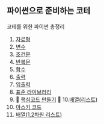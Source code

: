 ## 파이썬으로 준비하는 코테

코테를 위한 파이썬 총정리

1. [자료형](./%EC%9E%90%EB%A3%8C%ED%98%95.md)
2. [변수](./%EB%B3%80%EC%88%98.md)
3. [조건문](./%EC%A1%B0%EA%B1%B4%EB%AC%B8.md)
4. [반복문](./%EB%B0%98%EB%B3%B5%EB%AC%B8.md)
5. [함수](./%ED%95%A8%EC%88%98.md)
6. [출력](./%EC%B6%9C%EB%A0%A5.md)
7. [입출력](./%EC%9E%85%EC%B6%9C%EB%A0%A5.md)
8. [표준 라이브러리](./%ED%91%9C%EC%A4%80%EB%9D%BC%EC%9D%B4%EB%B8%8C%EB%9F%AC%EB%A6%AC.md)
9. 🚨 [핵심코드 만들기](./%ED%95%B5%EC%8B%AC%EC%BD%94%EB%93%9C.md) 🚨 10.[배열(리스트)](./%EB%B0%B0%EC%97%B4.md)
10. [아스키 코드](./%EC%95%84%EC%8A%A4%ED%82%A4%EC%BD%94%EB%93%9C.md)
11. [배열(1,2차원 리스트)](./%EB%B0%B0%EC%97%B4.md)
